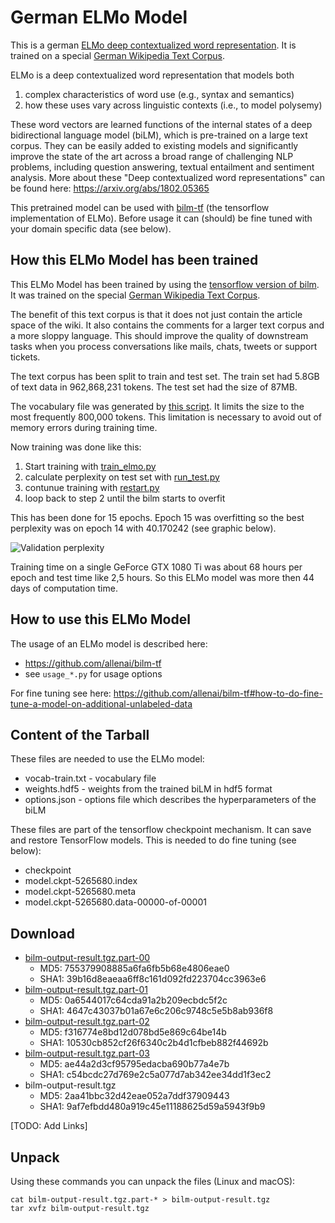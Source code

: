 # German ELMo Model
This is a german [ELMo deep contextualized word representation](https://allennlp.org/elmo). It is trained on a special [German Wikipedia Text Corpus](https://github.com/t-systems-on-site-services-gmbh/german-wikipedia-text-corpus).

ELMo is a deep contextualized word representation that models both 
1. complex characteristics of word use (e.g., syntax and semantics)
2. how these uses vary across linguistic contexts (i.e., to model polysemy)

These word vectors are learned functions of the internal states of a deep bidirectional language model (biLM), which is pre-trained on a large text corpus. They can be easily added to existing models and significantly improve the state of the art across a broad range of challenging NLP problems, including question answering, textual entailment and sentiment analysis. More about these "Deep contextualized word representations" can be found here: https://arxiv.org/abs/1802.05365

This pretrained model can be used with [bilm-tf](https://github.com/allenai/bilm-tf) (the tensorflow implementation of ELMo). Before usage it can (should) be fine tuned with your domain specific data (see below).

## How this ELMo Model has been trained
This ELMo Model has been trained by using the [tensorflow version of bilm](https://github.com/allenai/bilm-tf). It was trained on the special [German Wikipedia Text Corpus](https://github.com/t-systems-on-site-services-gmbh/german-wikipedia-text-corpus).

The benefit of this text corpus is that it does not just contain the article space of the wiki. It also contains the comments for a larger text corpus and a more sloppy language. This should improve the quality of downstream tasks when you process conversations like mails, chats, tweets or support tickets.

The text corpus has been split to train and test set. The train set had 5.8GB of text data in 962,868,231 tokens. The test set had the size of 87MB.

The vocabulary file was generated by [this script](https://github.com/PhilipMay/de-wiki-text-corpus-tools/blob/master/vocab_file_writer.py). It limits the size to the most frequently 800,000 tokens. This limitation is necessary to avoid out of memory errors during training time.

Now training was done like this:
1. Start training with [train_elmo.py](https://github.com/allenai/bilm-tf/blob/master/bin/train_elmo.py)
2. calculate perplexity on test set with [run_test.py](https://github.com/allenai/bilm-tf/blob/master/bin/run_test.py)
3. contunue training with [restart.py](https://github.com/allenai/bilm-tf/blob/master/bin/restart.py)
4. loop back to step 2 until the bilm starts to overfit

This has been done for 15 epochs. Epoch 15 was overfitting so the best perplexity was on epoch 14 with 40.170242 (see graphic below).

![Validation perplexity](https://raw.githubusercontent.com/t-systems-on-site-services-gmbh/german-elmo-model/master/perplexity-german-bilm.png "Validation perplexity")

Training time on a single GeForce GTX 1080 Ti was about 68 hours per epoch and test time like 2,5 hours. So this ELMo model was more then 44 days of computation time.

## How to use this ELMo Model
The usage of an ELMo model is described here:
- https://github.com/allenai/bilm-tf
- see `usage_*.py` for usage options

For fine tuning see here: https://github.com/allenai/bilm-tf#how-to-do-fine-tune-a-model-on-additional-unlabeled-data

## Content of the Tarball
These files are needed to use the ELMo model:
- vocab-train.txt - vocabulary file
- weights.hdf5 - weights from the trained biLM in hdf5 format
- options.json - options file which describes the hyperparameters of the biLM

These files are part of the tensorflow checkpoint mechanism. It can save and restore TensorFlow models. This is needed to do fine tuning (see below):
- checkpoint
- model.ckpt-5265680.index
- model.ckpt-5265680.meta
- model.ckpt-5265680.data-00000-of-00001

## Download
- [bilm-output-result.tgz.part-00]()
  - MD5: 755379908885a6fa6fb5b68e4806eae0
  - SHA1: 39b16d8eaeaa6ff8c161d092fd223704cc3963e6
- [bilm-output-result.tgz.part-01]()
  - MD5: 0a6544017c64cda91a2b209ecbdc5f2c
  - SHA1: 4647c43037b01a67e6c206c9748c5e5b8ab936f8
- [bilm-output-result.tgz.part-02]()
  - MD5: f316774e8bd12d078bd5e869c64be14b
  - SHA1: 10530cb852cf26f6340c2b4d1cfbeb882f44692b
- [bilm-output-result.tgz.part-03]()
  - MD5: ae44a2d3cf95795edacba690b77a4e7b
  - SHA1: c54bcdc27d769e2c5a077d7ab342ee34dd1f3ec2
- bilm-output-result.tgz
  - MD5: 2aa41bbc32d42eae052a7ddf37909443
  - SHA1: 9af7efbdd480a919c45e11188625d59a5943f9b9

[TODO: Add Links]

## Unpack
Using these commands you can unpack the files (Linux and macOS):
```
cat bilm-output-result.tgz.part-* > bilm-output-result.tgz
tar xvfz bilm-output-result.tgz
```
